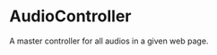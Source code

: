 # AudioController
A master controller for all audios in a given web page.

<!-- TODO: Add readme -->